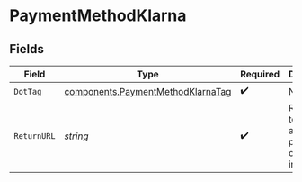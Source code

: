 # PaymentMethodKlarna


## Fields

| Field                                                                                  | Type                                                                                   | Required                                                                               | Description                                                                            | Example                                                                                |
| -------------------------------------------------------------------------------------- | -------------------------------------------------------------------------------------- | -------------------------------------------------------------------------------------- | -------------------------------------------------------------------------------------- | -------------------------------------------------------------------------------------- |
| `DotTag`                                                                               | [components.PaymentMethodKlarnaTag](../../models/components/paymentmethodklarnatag.md) | :heavy_check_mark:                                                                     | N/A                                                                                    | klarna                                                                                 |
| `ReturnURL`                                                                            | *string*                                                                               | :heavy_check_mark:                                                                     | Return URL to return to after payment completion in Klarna.                            | www.example.com/handle_klarna_success                                                  |